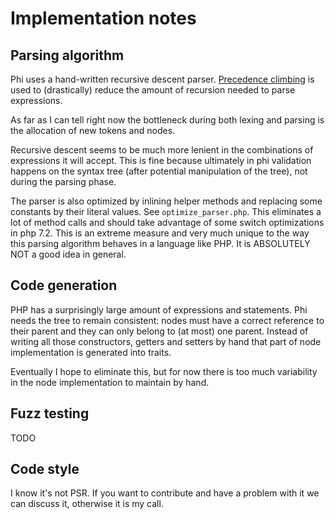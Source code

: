 # Implementation notes

## Parsing algorithm

Phi uses a hand-written recursive descent parser.
[Precedence climbing](https://eli.thegreenplace.net/2012/08/02/parsing-expressions-by-precedence-climbing)
is used to (drastically) reduce the amount of recursion needed to parse expressions.

As far as I can tell right now the bottleneck during both lexing and parsing is the allocation of new tokens and nodes.

Recursive descent seems to be much more lenient in the combinations of expressions it will accept.
This is fine because ultimately in phi validation happens on the syntax tree (after potential manipulation of the tree), not during the parsing phase.

The parser is also optimized by inlining helper methods and replacing some constants by their literal values.
See `optimize_parser.php`.
This eliminates a lot of method calls and should take advantage of some switch optimizations in php 7.2.
This is an extreme measure and very much unique to the way this parsing algorithm behaves in a language like PHP.
It is ABSOLUTELY NOT a good idea in general.

## Code generation

PHP has a surprisingly large amount of expressions and statements.
Phi needs the tree to remain consistent: nodes must have a correct reference to their parent and they can only belong to (at most) one parent.
Instead of writing all those constructors, getters and setters by hand that part of node implementation is generated into traits.

Eventually I hope to eliminate this, but for now there is too much variability in the node implementation to maintain by hand.

## Fuzz testing

TODO

## Code style

I know it's not PSR. If you want to contribute and have a problem with it we can discuss it, otherwise it is my call.
